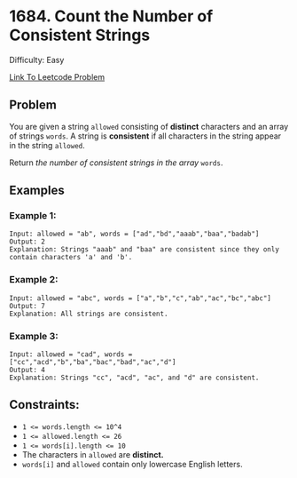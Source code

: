 # 1684. Count the Number of Consistent Strings
Difficulty: Easy

[Link To Leetcode Problem](https://leetcode.com/problems/count-the-number-of-consistent-strings/)

## Problem
You are given a string `allowed` consisting of **distinct** characters and an array of strings `words`. A string is **consistent** if all characters in the string appear in the string `allowed`.

Return *the number of consistent strings in the array* `words`.

## Examples
### Example 1:
```
Input: allowed = "ab", words = ["ad","bd","aaab","baa","badab"]
Output: 2
Explanation: Strings "aaab" and "baa" are consistent since they only contain characters 'a' and 'b'.
```
### Example 2:
```
Input: allowed = "abc", words = ["a","b","c","ab","ac","bc","abc"]
Output: 7
Explanation: All strings are consistent.
```
### Example 3:
```
Input: allowed = "cad", words = ["cc","acd","b","ba","bac","bad","ac","d"]
Output: 4
Explanation: Strings "cc", "acd", "ac", and "d" are consistent.
```

## Constraints:
- `1 <= words.length <= 10^4`
- `1 <= allowed.length <= 26`
- `1 <= words[i].length <= 10`
- The characters in `allowed` are **distinct.**
- `words[i]` and `allowed` contain only lowercase English letters.
